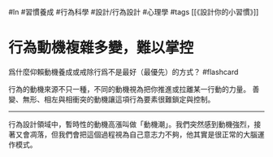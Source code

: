 #ln #習慣養成 #行為科學 #設計/行為設計 #心理學 #tags
[[《設計你的小習慣》]]

# 行為動機複雜多變，難以掌控


爲什麼仰賴動機養成或戒除行爲不是最好（最優先）的方式？ #flashcard 

行為的動機來源不只一種，不同的動機視為把你推進或拉離某一行動的力量。 善變、無形、相左與相衝突的動機讓這項行為要素很難鎖定與控制。

---

行為設計領域中，暫時性的動機高漲叫做「動機潮」。我們突然感到動機強烈，接著又會凋落，但我們會把這個過程視為自己意志力不夠，他其實是很正常的大腦運作模式。